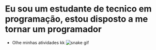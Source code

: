 # Eu sou um estudante de tecnico em programação, estou disposto a me tornar um programador
- Olhe minhas atividades kk
![snake gif](https://github.com/Mateus-dev2411/Mateus-dev2411/blob/output/github-contribution-grid-snake.svg)
